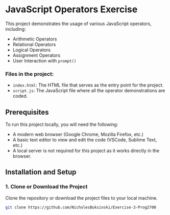 # JavaScript Operators Exercise

This project demonstrates the usage of various JavaScript operators, including:

- Arithmetic Operators
- Relational Operators
- Logical Operators
- Assignment Operators
- User Interaction with `prompt()`

### Files in the project:
- `index.html`: The HTML file that serves as the entry point for the project.
- `script.js`: The JavaScript file where all the operator demonstrations are coded.

## Prerequisites

To run this project locally, you will need the following:

- A modern web browser (Google Chrome, Mozilla Firefox, etc.)
- A basic text editor to view and edit the code (VSCode, Sublime Text, etc.)
- A local server is not required for this project as it works directly in the browser.

## Installation and Setup

### 1. Clone or Download the Project

Clone the repository or download the project files to your local machine.

```bash
git clone https://github.com/NicholesBuksinski/Exercise-3-Prog2700
